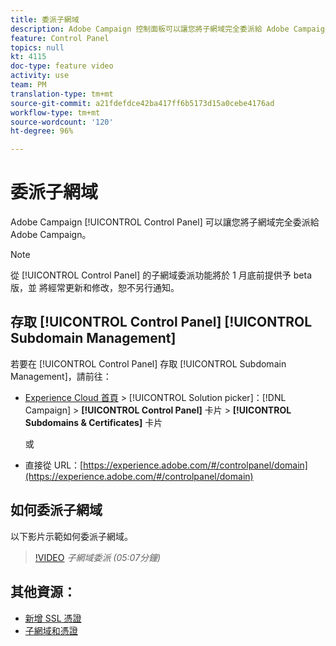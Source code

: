 ```yaml
---
title: 委派子網域
description: Adobe Campaign 控制面板可以讓您將子網域完全委派給 Adobe Campaign。請依照下列步驟以執行此操作。
feature: Control Panel
topics: null
kt: 4115
doc-type: feature video
activity: use
team: PM
translation-type: tm+mt
source-git-commit: a21fdefdce42ba417ff6b5173d15a0cebe4176ad
workflow-type: tm+mt
source-wordcount: '120'
ht-degree: 96%

---
```



# 委派子網域

Adobe Campaign [!UICONTROL Control Panel] 可以讓您將子網域完全委派給 Adobe Campaign。

>[!NOTE]
> 從 [!UICONTROL Control Panel] 的子網域委派功能將於 1 月底前提供予 beta 版，並
> 將經常更新和修改，恕不另行通知。

## 存取 [!UICONTROL Control Panel] [!UICONTROL Subdomain Management]

若要在 [!UICONTROL Control Panel] 存取 [!UICONTROL Subdomain Management]，請前往：

* [Experience Cloud 首頁](https://experience.adobe.com/#/home) > [!UICONTROL Solution picker]：[!DNL Campaign] > **[!UICONTROL Control Panel]** 卡片 > **[!UICONTROL Subdomains & Certificates]** 卡片

   或
* 直接從 URL：[https://experience.adobe.com/#/controlpanel/domain](https://experience.adobe.com/#/controlpanel/domain)

## 如何委派子網域

以下影片示範如何委派子網域。

>[!VIDEO](https://video.tv.adobe.com/v/31390?quality=12)
*子網域委派 (05:07分鐘)*

## 其他資源：

* [新增 SSL 憑證](/help/administrating/control-panel/adding-ssl-certificates.md)
* [子網域和憑證](https://docs.adobe.com/content/help/zh-Hant/control-panel/using/subdomains-and-certificates/renewing-subdomain-certificate.html)
